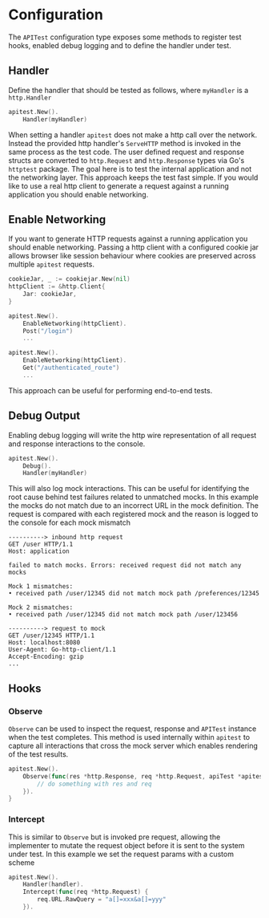 # Configuration

The `APITest` configuration type exposes some methods to register test hooks, enabled debug logging and to define the handler under test.

## Handler

Define the handler that should be tested as follows, where `myHandler` is a `http.Handler`

```go
apitest.New().
	Handler(myHandler)
```

When setting a handler `apitest` does not make a http call over the network. Instead the provided http handler's `ServeHTTP` method is invoked in the same process as the test code. The user defined request and response structs are converted to `http.Request` and `http.Response` types via Go's `httptest` package. The goal here is to test the internal application and not the networking layer. This approach keeps the test fast simple. If you would like to use a real http client to generate a request against a running application you should enable networking.

## Enable Networking

If you want to generate HTTP requests against a running application you should enable networking. Passing a http client with a configured cookie jar allows browser like session behaviour where cookies are preserved across multiple `apitest` requests.

```go
cookieJar, _ := cookiejar.New(nil)
httpClient := &http.Client{
    Jar: cookieJar,
}

apitest.New().
	EnableNetworking(httpClient).
	Post("/login")
	...

apitest.New().
	EnableNetworking(httpClient).
	Get("/authenticated_route")
	...
```

This approach can be useful for performing end-to-end tests.

## Debug Output

Enabling debug logging will write the http wire representation of all request and response interactions to the console.

```go
apitest.New().
	Debug().
	Handler(myHandler)
```

This will also log mock interactions. This can be useful for identifying the root cause behind test failures related to unmatched mocks. In this example the mocks do not match due to an incorrect URL in the mock definition. The request is compared with each registered mock and the reason is logged to the console for each mock mismatch

```text
----------> inbound http request
GET /user HTTP/1.1
Host: application

failed to match mocks. Errors: received request did not match any mocks

Mock 1 mismatches:
• received path /user/12345 did not match mock path /preferences/12345

Mock 2 mismatches:
• received path /user/12345 did not match mock path /user/123456

----------> request to mock
GET /user/12345 HTTP/1.1
Host: localhost:8080
User-Agent: Go-http-client/1.1
Accept-Encoding: gzip
...

```

## Hooks

### Observe

`Observe` can be used to inspect the request, response and `APITest` instance when the test completes. This method is used internally within `apitest` to capture all interactions that cross the mock server which enables rendering of the test results. 

```go
apitest.New().
	Observe(func(res *http.Response, req *http.Request, apiTest *apitest.APITest) {
		// do something with res and req
	}).
}
```

### Intercept

This is similar to `Observe` but is invoked pre request, allowing the implementer to mutate the request object before it is sent to the system under test. In this example we set the request params with a custom scheme

```go
apitest.New().
	Handler(handler).
	Intercept(func(req *http.Request) {
	    req.URL.RawQuery = "a[]=xxx&a[]=yyy"
	}).
```
